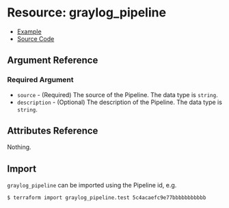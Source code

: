 # Resource: graylog_pipeline

* [Example](https://github.com/hen2001/terraform-provider-graylog/blob/master/examples/v0.12/pipeline.tf)
* [Source Code](https://github.com/hen2001/terraform-provider-graylog/blob/master/graylog/resource/system/pipeline/pipeline/resource.go)

## Argument Reference

### Required Argument

* `source` - (Required) The source of the Pipeline. The data type is `string`.
* `description` - (Optional) The description of the Pipeline. The data type is `string`.

## Attributes Reference

Nothing.

## Import

`graylog_pipeline` can be imported using the Pipeline id, e.g.

```console
$ terraform import graylog_pipeline.test 5c4acaefc9e77bbbbbbbbbbb
```

